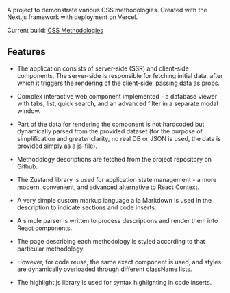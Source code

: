 A project to demonstrate various CSS methodologies. Created with the Next.js framework with deployment on Vercel.

Current build: [CSS Methodologies](https://css-meth.vercel.app/)

## Features

- The application consists of server-side (SSR) and client-side components. The server-side is responsible for fetching initial data, after which it triggers the rendering of the client-side, passing data as props.

- Complex interactive web component implemented - a database viewer with tabs, list, quick search, and an advanced filter in a separate modal window.

- Part of the data for rendering the component is not hardcoded but dynamically parsed from the provided dataset (for the purpose of simplification and greater clarity, no real DB or JSON is used, the data is provided simply as a js-file).

- Methodology descriptions are fetched from the project repository on Github.

- The Zustand library is used for application state management - a more modern, convenient, and advanced alternative to React Context.

- A very simple custom markup language a la Markdown is used in the description to indicate sections and code inserts.

- A simple parser is written to process descriptions and render them into React components.

- The page describing each methodology is styled according to that particular methodology.

- However, for code reuse, the same exact component is used, and styles are dynamically overloaded through different className lists.

- The highlight.js library is used for syntax highlighting in code inserts.